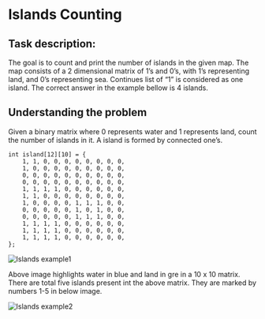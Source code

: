 # Islands Counting

## Task description:

The goal is to count and print the number of islands in the given map. The map consists of a 2 dimensional matrix of 1’s and 0’s, with 1’s representing land, and 0’s representing sea. Continues list of “1” is considered as one island. The correct answer in the example bellow is 4 islands.

## Understanding the problem

Given a binary matrix where 0 represents water and 1 represents land, count the number of islands in it. A island is formed by connected one’s.
``` 
int island[12][10] = {
	1, 1, 0, 0, 0, 0, 0, 0, 0, 0,
	1, 0, 0, 0, 0, 0, 0, 0, 0, 0,
	0, 0, 0, 0, 0, 0, 0, 0, 0, 0,
	0, 0, 0, 0, 0, 0, 0, 0, 0, 0,
	1, 1, 1, 1, 0, 0, 0, 0, 0, 0,
	1, 1, 0, 0, 0, 0, 0, 0, 0, 0,
	1, 0, 0, 0, 0, 1, 1, 1, 0, 0,
	0, 0, 0, 0, 0, 1, 0, 1, 0, 0,
	0, 0, 0, 0, 0, 1, 1, 1, 0, 0,
	1, 1, 1, 1, 0, 0, 0, 0, 0, 0,
	1, 1, 1, 1, 0, 0, 0, 0, 0, 0,
	1, 1, 1, 1, 0, 0, 0, 0, 0, 0,
};
```
![Islands example1](https://i0.wp.com/www.techiedelight.com/wp-content/uploads/Number-of-islands-2.png?zoom=2&resize=396%2C356&ssl=1)

Above image highlights water in blue and land in gre in a 10 x 10 matrix. There are total five islands present int the above matrix. They are marked by numbers 1-5 in below image.

![Islands example2](https://i2.wp.com/www.techiedelight.com/wp-content/uploads/Number-of-islands-3.png?zoom=2&resize=393%2C352&ssl=1)


